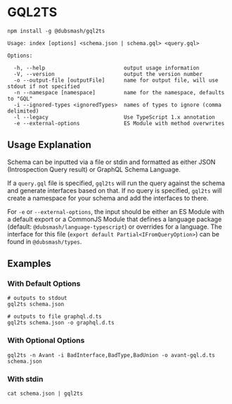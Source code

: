 # GQL2TS

```shell
npm install -g @dubsmash/gql2ts
```

```shell
Usage: index [options] <schema.json | schema.gql> <query.gql>

Options:

  -h, --help                         output usage information
  -V, --version                      output the version number
  -o --output-file [outputFile]      name for output file, will use stdout if not specified
  -n --namespace [namespace]         name for the namespace, defaults to "GQL"
  -i --ignored-types <ignoredTypes>  names of types to ignore (comma delimited)
  -l --legacy                        Use TypeScript 1.x annotation
  -e --external-options              ES Module with method overwrites
```

## Usage Explanation

Schema can be inputted via a file or stdin and formatted as either JSON (Introspection Query result) or GraphQL Schema Language.

If a `query.gql` file is specified, `gql2ts` will run the query against the schema and generate interfaces based on that. If no query is specified, `gql2ts` will create a namespace for your schema and add the interfaces to there.

For `-e` or `--external-options`, the input should be either an ES Module with a default export or a CommonJS Module that defines a language package (default: `@dubsmash/language-typescript`) or overrides for a language. The interface for this file (`export default Partial<IFromQueryOption>`) can be found in `@dubsmash/types`.

## Examples

### With Default Options

```shell
# outputs to stdout
gql2ts schema.json
```

```shell
# outputs to file graphql.d.ts
gql2ts schema.json -o graphql.d.ts
```


### With Optional Options

```shell
gql2ts -n Avant -i BadInterface,BadType,BadUnion -o avant-gql.d.ts schema.json
```

### With stdin

```shell
cat schema.json | gql2ts
```
